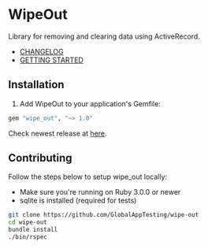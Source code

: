 # WipeOut

Library for removing and clearing data using ActiveRecord.

- [CHANGELOG](./CHANGELOG.md)
- [GETTING STARTED](./docs/GETTING_STARTED.md)

## Installation

1. Add WipeOut to your application's Gemfile:

```ruby
gem "wipe_out", "~> 1.0"
```

Check newest release at [here](https://gitlab.gatserver.com/global-app-testing/apps/wipe_out/-/tags).

## Contributing


Follow the steps below to setup wipe_out locally:

  * Make sure you're running on Ruby 3.0.0 or newer
  * sqlite is installed (required for tests)

```bash
git clone https://github.com/GlobalAppTesting/wipe-out
cd wipe-out
bundle install
./bin/rspec
```
